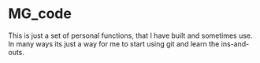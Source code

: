 # MG_code
This is just a set of personal functions, that I have built and sometimes use.
In many ways its just a way for me to start using git and learn the ins-and-outs.
